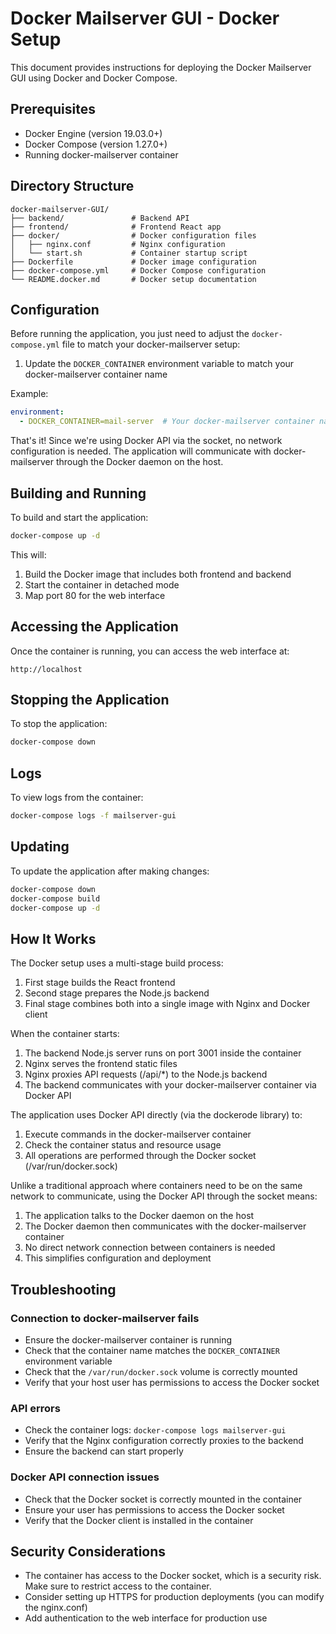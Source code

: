 # Docker Mailserver GUI - Docker Setup

This document provides instructions for deploying the Docker Mailserver GUI using Docker and Docker Compose.

## Prerequisites

- Docker Engine (version 19.03.0+)
- Docker Compose (version 1.27.0+)
- Running docker-mailserver container

## Directory Structure

```
docker-mailserver-GUI/
├── backend/               # Backend API
├── frontend/              # Frontend React app
├── docker/                # Docker configuration files
│   ├── nginx.conf         # Nginx configuration
│   └── start.sh           # Container startup script
├── Dockerfile             # Docker image configuration
├── docker-compose.yml     # Docker Compose configuration
└── README.docker.md       # Docker setup documentation
```

## Configuration

Before running the application, you just need to adjust the `docker-compose.yml` file to match your docker-mailserver setup:

1. Update the `DOCKER_CONTAINER` environment variable to match your docker-mailserver container name

Example:
```yaml
environment:
  - DOCKER_CONTAINER=mail-server  # Your docker-mailserver container name
```

That's it! Since we're using Docker API via the socket, no network configuration is needed. The application will communicate with docker-mailserver through the Docker daemon on the host.

## Building and Running

To build and start the application:

```bash
docker-compose up -d
```

This will:
1. Build the Docker image that includes both frontend and backend
2. Start the container in detached mode
3. Map port 80 for the web interface

## Accessing the Application

Once the container is running, you can access the web interface at:

```
http://localhost
```

## Stopping the Application

To stop the application:

```bash
docker-compose down
```

## Logs

To view logs from the container:

```bash
docker-compose logs -f mailserver-gui
```

## Updating

To update the application after making changes:

```bash
docker-compose down
docker-compose build
docker-compose up -d
```

## How It Works

The Docker setup uses a multi-stage build process:
1. First stage builds the React frontend
2. Second stage prepares the Node.js backend
3. Final stage combines both into a single image with Nginx and Docker client

When the container starts:
1. The backend Node.js server runs on port 3001 inside the container
2. Nginx serves the frontend static files
3. Nginx proxies API requests (/api/*) to the Node.js backend
4. The backend communicates with your docker-mailserver container via Docker API

The application uses Docker API directly (via the dockerode library) to:
1. Execute commands in the docker-mailserver container
2. Check the container status and resource usage
3. All operations are performed through the Docker socket (/var/run/docker.sock)

Unlike a traditional approach where containers need to be on the same network to communicate, using the Docker API through the socket means:
1. The application talks to the Docker daemon on the host
2. The Docker daemon then communicates with the docker-mailserver container
3. No direct network connection between containers is needed
4. This simplifies configuration and deployment

## Troubleshooting

### Connection to docker-mailserver fails

- Ensure the docker-mailserver container is running
- Check that the container name matches the `DOCKER_CONTAINER` environment variable
- Check that the `/var/run/docker.sock` volume is correctly mounted
- Verify that your host user has permissions to access the Docker socket

### API errors

- Check the container logs: `docker-compose logs mailserver-gui`
- Verify that the Nginx configuration correctly proxies to the backend
- Ensure the backend can start properly

### Docker API connection issues

- Check that the Docker socket is correctly mounted in the container
- Ensure your user has permissions to access the Docker socket
- Verify that the Docker client is installed in the container

## Security Considerations

- The container has access to the Docker socket, which is a security risk. Make sure to restrict access to the container.
- Consider setting up HTTPS for production deployments (you can modify the nginx.conf)
- Add authentication to the web interface for production use